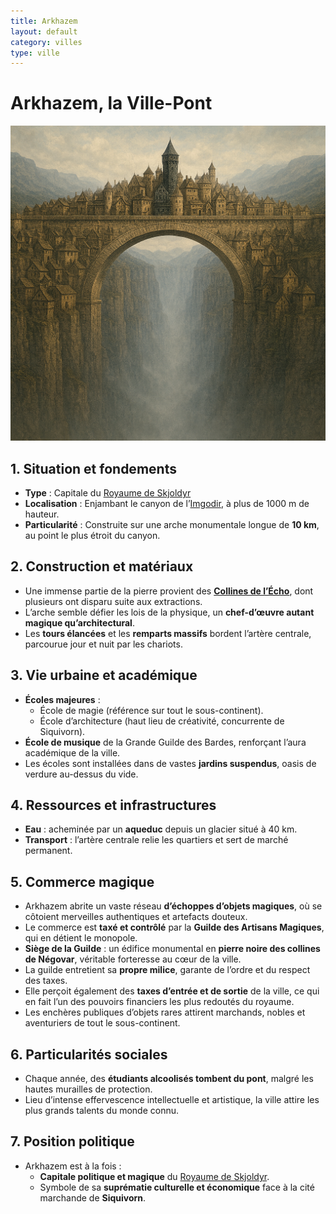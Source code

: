 ```yaml
---
title: Arkhazem
layout: default
category: villes
type: ville
---
```


# Arkhazem, la Ville-Pont
<a href="../../images/arkhazem.png" class="glightbox right" data-gallery="Khazal"
   data-title="Arkhazem, ville de la magie et des arts">
  <img src="../../images/arkhazem.png" alt="Temple d'Istus" />
</a>
## **1. Situation et fondements**
- **Type** : Capitale du [Royaume de Skjoldyr](../royaumes/skjoldyr.md)  
- **Localisation** : Enjambant le canyon de l’[Imgodir](../fleuves/imgodir.md), à plus de 1000 m de hauteur.  
- **Particularité** : Construite sur une arche monumentale longue de **10 km**, au point le plus étroit du canyon.  

## **2. Construction et matériaux**
- Une immense partie de la pierre provient des **[Collines de l’Écho](../regions/collines_de_lecho.md)**, dont plusieurs ont disparu suite aux extractions.  
- L’arche semble défier les lois de la physique, un **chef-d’œuvre autant magique qu’architectural**.  
- Les **tours élancées** et les **remparts massifs** bordent l’artère centrale, parcourue jour et nuit par les chariots.  

## **3. Vie urbaine et académique**
- **Écoles majeures** :  
  - École de magie (référence sur tout le sous-continent).  
  - École d’architecture (haut lieu de créativité, concurrente de Siquivorn).  
- **École de musique** de la Grande Guilde des Bardes, renforçant l’aura académique de la ville.  
- Les écoles sont installées dans de vastes **jardins suspendus**, oasis de verdure au-dessus du vide.  

## **4. Ressources et infrastructures**
- **Eau** : acheminée par un **aqueduc** depuis un glacier situé à 40 km.  
- **Transport** : l’artère centrale relie les quartiers et sert de marché permanent.  

## **5. Commerce magique**
- Arkhazem abrite un vaste réseau **d’échoppes d’objets magiques**, où se côtoient merveilles authentiques et artefacts douteux.  
- Le commerce est **taxé et contrôlé** par la **Guilde des Artisans Magiques**, qui en détient le monopole.  
- **Siège de la Guilde** : un édifice monumental en **pierre noire des collines de Négovar**, véritable forteresse au cœur de la ville.  
- La guilde entretient sa **propre milice**, garante de l’ordre et du respect des taxes.  
- Elle perçoit également des **taxes d’entrée et de sortie** de la ville, ce qui en fait l’un des pouvoirs financiers les plus redoutés du royaume.  
- Les enchères publiques d’objets rares attirent marchands, nobles et aventuriers de tout le sous-continent.  

## **6. Particularités sociales**
- Chaque année, des **étudiants alcoolisés tombent du pont**, malgré les hautes murailles de protection.  
- Lieu d’intense effervescence intellectuelle et artistique, la ville attire les plus grands talents du monde connu.  

## **7. Position politique**
- Arkhazem est à la fois :  
  - **Capitale politique et magique** du [Royaume de Skjoldyr](../royaumes/skjoldyr.md).  
  - Symbole de sa **suprématie culturelle et économique** face à la cité marchande de **Siquivorn**.  
